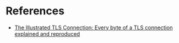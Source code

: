 # References

- [The Illustrated TLS Connection: Every byte of a TLS connection explained and reproduced](https://tls.ulfheim.net)

